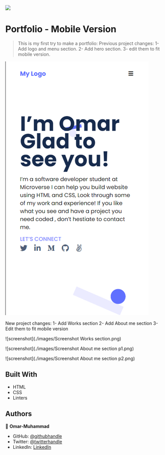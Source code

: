 ![](https://img.shields.io/badge/Microverse-blueviolet)

# Portfolio - Mobile Version

> This is my first try to make a portfolio:
  Previous project changes:
    1- Add logo and menu section.
    2- Add hero section.
    3- edit them to fit mobile version.

  ![screenshot](./images/Screenshot-portfolio.png)
  
  New project changes:
    1- Add Works section
    2- Add About me section
    3- Edit them to fit mobile version

  ![screenshot](./images/Screenshot Works section.png)

  ![screenshot](./images/Screenshot About me section p1.png)

  ![screenshot](./images/Screenshot About me section p2.png)


## Built With

- HTML
- CSS
- Linters



## Authors

👤 **Omar-Muhammad**

- GitHub: [@githubhandle](https://github.com/Omar-Muhamad)
- Twitter: [@twitterhandle](https://twitter.com/Eng_OmarMuhamad)
- LinkedIn: [LinkedIn](https://www.linkedin.com/in/eng-omarmuhammad/)
